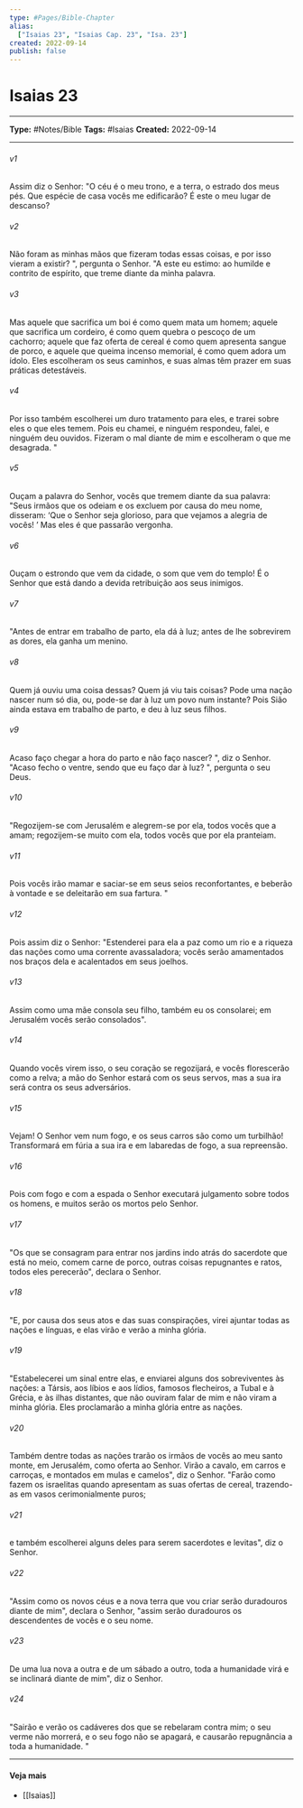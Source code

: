 ```yaml
---
type: #Pages/Bible-Chapter
alias:
  ["Isaias 23", "Isaias Cap. 23", "Isa. 23"]
created: 2022-09-14
publish: false
---
```


# Isaias 23

---

**Type:** #Notes/Bible
**Tags:** #Isaias
**Created:** 2022-09-14

---

###### v1
Assim diz o Senhor: "O céu é o meu trono, e a terra, o estrado dos meus pés. Que espécie de casa vocês me edificarão? É este o meu lugar de descanso?
###### v2
Não foram as minhas mãos que fizeram todas essas coisas, e por isso vieram a existir? ", pergunta o Senhor. "A este eu estimo: ao humilde e contrito de espírito, que treme diante da minha palavra.
###### v3
Mas aquele que sacrifica um boi é como quem mata um homem; aquele que sacrifica um cordeiro, é como quem quebra o pescoço de um cachorro; aquele que faz oferta de cereal é como quem apresenta sangue de porco, e aquele que queima incenso memorial, é como quem adora um ídolo. Eles escolheram os seus caminhos, e suas almas têm prazer em suas práticas detestáveis.
###### v4
Por isso também escolherei um duro tratamento para eles, e trarei sobre eles o que eles temem. Pois eu chamei, e ninguém respondeu, falei, e ninguém deu ouvidos. Fizeram o mal diante de mim e escolheram o que me desagrada. "
###### v5
Ouçam a palavra do Senhor, vocês que tremem diante da sua palavra: "Seus irmãos que os odeiam e os excluem por causa do meu nome, disseram: ‘Que o Senhor seja glorioso, para que vejamos a alegria de vocês! ’ Mas eles é que passarão vergonha.
###### v6
Ouçam o estrondo que vem da cidade, o som que vem do templo! É o Senhor que está dando a devida retribuição aos seus inimigos.
###### v7
"Antes de entrar em trabalho de parto, ela dá à luz; antes de lhe sobrevirem as dores, ela ganha um menino.
###### v8
Quem já ouviu uma coisa dessas? Quem já viu tais coisas? Pode uma nação nascer num só dia, ou, pode-se dar à luz um povo num instante? Pois Sião ainda estava em trabalho de parto, e deu à luz seus filhos.
###### v9
Acaso faço chegar a hora do parto e não faço nascer? ", diz o Senhor. "Acaso fecho o ventre, sendo que eu faço dar à luz? ", pergunta o seu Deus.
###### v10
"Regozijem-se com Jerusalém e alegrem-se por ela, todos vocês que a amam; regozijem-se muito com ela, todos vocês que por ela pranteiam.
###### v11
Pois vocês irão mamar e saciar-se em seus seios reconfortantes, e beberão à vontade e se deleitarão em sua fartura. "
###### v12
Pois assim diz o Senhor: "Estenderei para ela a paz como um rio e a riqueza das nações como uma corrente avassaladora; vocês serão amamentados nos braços dela e acalentados em seus joelhos.
###### v13
Assim como uma mãe consola seu filho, também eu os consolarei; em Jerusalém vocês serão consolados".
###### v14
Quando vocês virem isso, o seu coração se regozijará, e vocês florescerão como a relva; a mão do Senhor estará com os seus servos, mas a sua ira será contra os seus adversários.
###### v15
Vejam! O Senhor vem num fogo, e os seus carros são como um turbilhão! Transformará em fúria a sua ira e em labaredas de fogo, a sua repreensão.
###### v16
Pois com fogo e com a espada o Senhor executará julgamento sobre todos os homens, e muitos serão os mortos pelo Senhor.
###### v17
"Os que se consagram para entrar nos jardins indo atrás do sacerdote que está no meio, comem carne de porco, outras coisas repugnantes e ratos, todos eles perecerão", declara o Senhor.
###### v18
"E, por causa dos seus atos e das suas conspirações, virei ajuntar todas as nações e línguas, e elas virão e verão a minha glória.
###### v19
"Estabelecerei um sinal entre elas, e enviarei alguns dos sobreviventes às nações: a Társis, aos líbios e aos lídios, famosos flecheiros, a Tubal e à Grécia, e às ilhas distantes, que não ouviram falar de mim e não viram a minha glória. Eles proclamarão a minha glória entre as nações.
###### v20
Também dentre todas as nações trarão os irmãos de vocês ao meu santo monte, em Jerusalém, como oferta ao Senhor. Virão a cavalo, em carros e carroças, e montados em mulas e camelos", diz o Senhor. "Farão como fazem os israelitas quando apresentam as suas ofertas de cereal, trazendo-as em vasos cerimonialmente puros;
###### v21
e também escolherei alguns deles para serem sacerdotes e levitas", diz o Senhor.
###### v22
"Assim como os novos céus e a nova terra que vou criar serão duradouros diante de mim", declara o Senhor, "assim serão duradouros os descendentes de vocês e o seu nome.
###### v23
De uma lua nova a outra e de um sábado a outro, toda a humanidade virá e se inclinará diante de mim", diz o Senhor.
###### v24
"Sairão e verão os cadáveres dos que se rebelaram contra mim; o seu verme não morrerá, e o seu fogo não se apagará, e causarão repugnância a toda a humanidade. "


---

#### Veja mais

- [[Isaias]]
